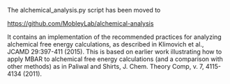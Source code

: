The alchemical_analysis.py script has been moved to

https://github.com/MobleyLab/alchemical-analysis

It contains an implementation of the recommended practices for
analyzing alchemical free energy calculations, as described in
Klimovich et al., JCAMD 29:397-411 (2015). This is based on earlier
work illustrating how to apply MBAR to alchemical free energy
calculations (and a comparison with other methods) as in Paliwal and
Shirts, J. Chem. Theory Comp, v. 7, 4115-4134 (2011).

